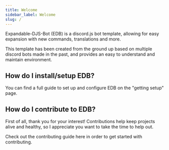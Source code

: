```yaml
---
title: Welcome
sidebar_label: Welcome
slug: /
---
```


Expandable-DJS-Bot \(EDB\) is a discord.js bot template, allowing for easy expansion with new commands, translations and more.

This template has been created from the ground up based on multiple discord bots made in the past, and provides an easy to understand and maintain environment.

## How do I install/setup EDB?

You can find a full guide to set up and configure EDB on the "getting setup" page.

## How do I contribute to EDB?

First of all, thank you for your interest! Contributions help keep projects alive and healthy, so I appreciate you want to take the time to help out.

Check out the contributing guide here in order to get started with contributing.

